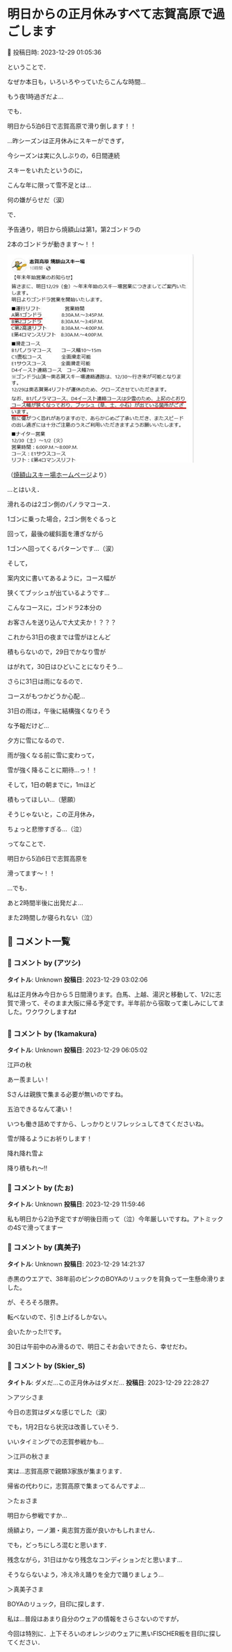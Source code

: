 # 明日からの正月休みすべて志賀高原で過ごします

📅 投稿日時: 2023-12-29 01:05:36

ということで．


なぜか本日も，いろいろやっていたらこんな時間…


もう夜1時過ぎだよ…





でも．


明日から5泊6日で志賀高原で滑り倒します！！


…昨シーズンは正月休みにスキーができず，


今シーズンは実に久しぶりの，6日間連続


スキーをいれたというのに，


こんな年に限って雪不足とは…


何の嫌がらせだ（涙）





で．


予告通り，明日から焼額山は第1，第2ゴンドラの


2本のゴンドラが動きます～！！




![261711b3b31bf5680dd6b21682f548ac.jpg](images/261711b3b31bf5680dd6b21682f548ac.jpg)




（[焼額山スキー場ホームページ](https://www.princehotels.co.jp/ski/shiga/winter/)より）





…とはいえ．


滑れるのは2ゴン側のパノラマコース．


1ゴンに乗った場合，2ゴン側をぐるっと


回って，最後の緩斜面を漕ぎながら


1ゴンへ回ってくるパターンです…（涙）





そして，


案内文に書いてあるように，コース幅が


狭くてブッシュが出ているようです…


こんなコースに，ゴンドラ2本分の


お客さんを送り込んで大丈夫か！？？？





これから31日の夜までは雪がほとんど


積もらないので，29日でかなり雪が


はがれて，30日はひどいことになりそう…





さらに31日は雨になるので．


コースがもつかどうか心配…


31日の雨は，午後に結構強くなりそう


な予報だけど…


夕方に雪になるので．


雨が強くなる前に雪に変わって，


雪が強く降ることに期待…っ！！





そして，1日の朝までに，1mほど


積もってほしい…（懇願）


そうじゃないと，この正月休み，


ちょっと悲惨すぎる…（泣）





ってなことで．


明日から5泊6日で志賀高原を


滑ってます～！！





…でも．


あと2時間半後に出発だよ…


また2時間しか寝られない（泣）

## 💬 コメント一覧

### 💬 コメント by (アツシ)
**タイトル**: Unknown
**投稿日**: 2023-12-29 03:02:06

私は正月休み今日から５日間滑ります。白馬、上越、湯沢と移動して、1/2に志賀で滑って、そのまま大阪に帰る予定です。半年前から宿取って楽しみにしてました。ワクワクしますね❗️

### 💬 コメント by (1kamakura)
**タイトル**: Unknown
**投稿日**: 2023-12-29 06:05:02

江戸の秋



あー羨ましい！

Sさんは親族で集まる必要が無いのですね。

五泊できるなんて凄い！

いつも働き詰めですから、しっかりとリフレッシュしてきてくださいね。

雪が降るようにお祈りします！

降れ降れ雪よ

降り積もれ〜‼️

### 💬 コメント by (たぉ)
**タイトル**: Unknown
**投稿日**: 2023-12-29 11:59:46

私も明日から2泊予定ですが明後日雨って（泣）今年厳しいですね。アトミックの4Sで滑ってますー

### 💬 コメント by (真美子)
**タイトル**: Unknown
**投稿日**: 2023-12-29 14:21:37

赤黒のウエアで、38年前のピンクのBOYAのリュックを背負って一生懸命滑りました。

が、そろそろ限界。

転べないので、引き上げるしかない。

会いたかった‼️です。

30日は午前中のみ滑るので、明日こそお会いできたら、幸せだわ。

### 💬 コメント by (Skier_S)
**タイトル**: ダメだ…この正月休みはダメだ…
**投稿日**: 2023-12-29 22:28:27

＞アツシさま

今日の志賀はダメな感じでした（涙）

でも，1月2日なら状況は改善していそう．

いいタイミングでの志賀参戦かも…



＞江戸の秋さま

実は…志賀高原で親類3家族が集まります．

帰省の代わりに，志賀高原で集まってるんですよ…



＞たぉさま

明日から参戦ですか…

焼額より，一ノ瀬・奥志賀方面が良いかもしれません．

でも，どっちにしろ混むと思います．

残念ながら，31日はかなり残念なコンディションだと思います…

そうならないよう，冷え冷え踊りを全力で踊りましょう…



＞真美子さま

BOYAのリュック，目印に探します．

私は…普段はあまり自分のウェアの情報をさらさないのですが，

今回は特別に．上下そろいのオレンジのウェアに黒いFISCHER板を目印に探してください．


